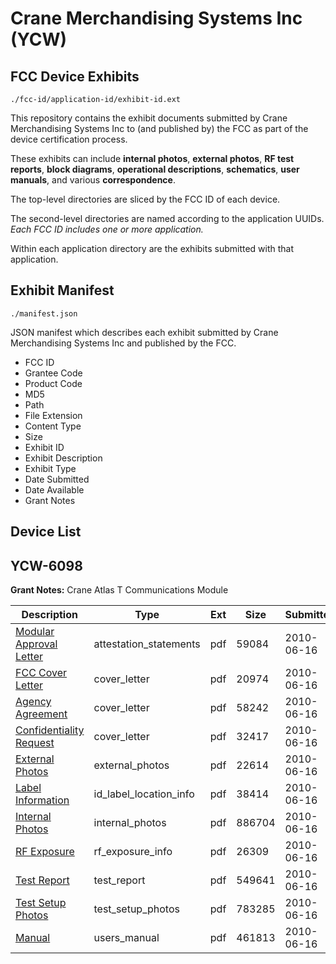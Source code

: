 # Crane Merchandising Systems Inc (YCW)
## FCC Device Exhibits

```
./fcc-id/application-id/exhibit-id.ext
```

This repository contains the exhibit documents submitted by Crane Merchandising Systems Inc to (and published by) the FCC as part of the device certification process.

These exhibits can include **internal photos**, **external photos**, **RF test reports**, **block diagrams**, **operational descriptions**, **schematics**, **user manuals**, and various **correspondence**.

The top-level directories are sliced by the FCC ID of each device.

The second-level directories are named according to the application UUIDs. *Each FCC ID includes one or more application.*

Within each application directory are the exhibits submitted with that application. 

## Exhibit Manifest

```
./manifest.json
```

JSON manifest which describes each exhibit submitted by Crane Merchandising Systems Inc and published by the FCC.

- FCC ID
- Grantee Code
- Product Code
- MD5
- Path
- File Extension
- Content Type
- Size
- Exhibit ID
- Exhibit Description
- Exhibit Type
- Date Submitted
- Date Available
- Grant Notes

## Device List
## YCW-6098
**Grant Notes:** Crane Atlas T Communications Module

| Description | Type | Ext | Size | Submitted | Available |
| ----------- | ---- | --- | ---- | --------- | --------- |
| [Modular Approval Letter](YCW-6098/e7628c2527e17e024dbb8d95d06a0c3e/1297270.pdf) | attestation_statements | pdf | 59084 | 2010-06-16 | 2010-06-16 |
| [FCC Cover Letter](YCW-6098/e7628c2527e17e024dbb8d95d06a0c3e/1297267.pdf) | cover_letter | pdf | 20974 | 2010-06-16 | 2010-06-16 |
| [Agency Agreement](YCW-6098/e7628c2527e17e024dbb8d95d06a0c3e/1297268.pdf) | cover_letter | pdf | 58242 | 2010-06-16 | 2010-06-16 |
| [Confidentiality Request](YCW-6098/e7628c2527e17e024dbb8d95d06a0c3e/1297269.pdf) | cover_letter | pdf | 32417 | 2010-06-16 | 2010-06-16 |
| [External Photos](YCW-6098/e7628c2527e17e024dbb8d95d06a0c3e/1297271.pdf) | external_photos | pdf | 22614 | 2010-06-16 | 2010-06-16 |
| [Label Information](YCW-6098/e7628c2527e17e024dbb8d95d06a0c3e/1297273.pdf) | id_label_location_info | pdf | 38414 | 2010-06-16 | 2010-06-16 |
| [Internal Photos](YCW-6098/e7628c2527e17e024dbb8d95d06a0c3e/1297272.pdf) | internal_photos | pdf | 886704 | 2010-06-16 | 2010-06-16 |
| [RF Exposure](YCW-6098/e7628c2527e17e024dbb8d95d06a0c3e/1297275.pdf) | rf_exposure_info | pdf | 26309 | 2010-06-16 | 2010-06-16 |
| [Test Report](YCW-6098/e7628c2527e17e024dbb8d95d06a0c3e/1297277.pdf) | test_report | pdf | 549641 | 2010-06-16 | 2010-06-16 |
| [Test Setup Photos](YCW-6098/e7628c2527e17e024dbb8d95d06a0c3e/1297276.pdf) | test_setup_photos | pdf | 783285 | 2010-06-16 | 2010-06-16 |
| [Manual](YCW-6098/e7628c2527e17e024dbb8d95d06a0c3e/1297274.pdf) | users_manual | pdf | 461813 | 2010-06-16 | 2010-06-16 |
